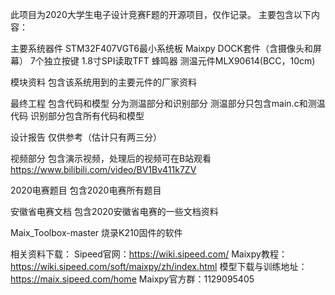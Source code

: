 此项目为2020大学生电子设计竞赛F题的开源项目，仅作记录。
主要包含以下内容：

主要系统器件
STM32F407VGT6最小系统板
Maixpy DOCK套件（含摄像头和屏幕）
7个独立按键
1.8寸SPI读取TFT
蜂鸣器
测温元件MLX90614(BCC，10cm)

模块资料
包含该系统用到的主要元件的厂家资料

最终工程
包含代码和模型
分为测温部分和识别部分
测温部分只包含main.c和测温代码
识别部分包含所有代码和模型

设计报告
仅供参考（估计只有两三分）

视频部分
包含演示视频，处理后的视频可在B站观看
https://www.bilibili.com/video/BV1Bv411k7ZV

2020电赛题目
包含2020电赛所有题目

安徽省电赛文档
包含2020安徽省电赛的一些文档资料

Maix_Toolbox-master
烧录K210固件的软件

相关资料下载：
Sipeed官网：https://wiki.sipeed.com/
Maixpy教程：https://wiki.sipeed.com/soft/maixpy/zh/index.html
模型下载与训练地址：https://maix.sipeed.com/home
Maixpy官方群：1129095405

